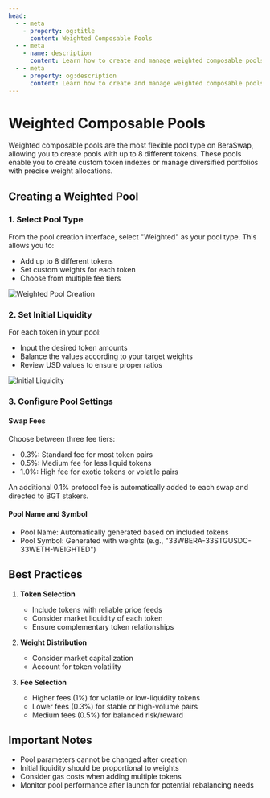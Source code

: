 ```yaml
---
head:
  - - meta
    - property: og:title
      content: Weighted Composable Pools
  - - meta
    - name: description
      content: Learn how to create and manage weighted composable pools on BeraSwap
  - - meta
    - property: og:description
      content: Learn how to create and manage weighted composable pools on BeraSwap
---
```


<script setup>
  import config from '@berachain/config/constants.json';
</script>

# Weighted Composable Pools

Weighted composable pools are the most flexible pool type on BeraSwap, allowing you to create pools with up to 8 different tokens. These pools enable you to create custom token indexes or manage diversified portfolios with precise weight allocations.

## Creating a Weighted Pool

### 1. Select Pool Type
From the pool creation interface, select "Weighted" as your pool type. This allows you to:
- Add up to 8 different tokens
- Set custom weights for each token
- Choose from multiple fee tiers

![Weighted Pool Creation](/assets/weighted_pool.png)

### 2. Set Initial Liquidity
For each token in your pool:
- Input the desired token amounts
- Balance the values according to your target weights
- Review USD values to ensure proper ratios

![Initial Liquidity](/assets/weighted_intial_liquidity.png)

### 3. Configure Pool Settings

#### Swap Fees
Choose between three fee tiers:
- 0.3%: Standard fee for most token pairs
- 0.5%: Medium fee for less liquid tokens
- 1.0%: High fee for exotic tokens or volatile pairs

An additional 0.1% protocol fee is automatically added to each swap and directed to BGT stakers.

#### Pool Name and Symbol
- Pool Name: Automatically generated based on included tokens
- Pool Symbol: Generated with weights (e.g., "33WBERA-33STGUSDC-33WETH-WEIGHTED")

## Best Practices

1. **Token Selection**
   - Include tokens with reliable price feeds
   - Consider market liquidity of each token
   - Ensure complementary token relationships

2. **Weight Distribution**
   - Consider market capitalization
   - Account for token volatility

3. **Fee Selection**
   - Higher fees (1%) for volatile or low-liquidity tokens
   - Lower fees (0.3%) for stable or high-volume pairs
   - Medium fees (0.5%) for balanced risk/reward

## Important Notes

- Pool parameters cannot be changed after creation
- Initial liquidity should be proportional to weights
- Consider gas costs when adding multiple tokens
- Monitor pool performance after launch for potential rebalancing needs